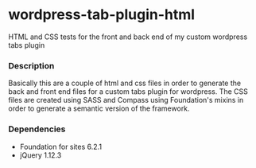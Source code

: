 # wordpress-tab-plugin-html
HTML and CSS tests for the front and back end of my custom wordpress tabs plugin

### Description
Basically this  are a couple of html and css files in order to generate the back and front end files for a custom tabs plugin for wordpress.
The CSS files are created using SASS and Compass using Foundation's mixins in order to generate a semantic version of the framework.

### Dependencies
* Foundation for sites 6.2.1
* jQuery 1.12.3
